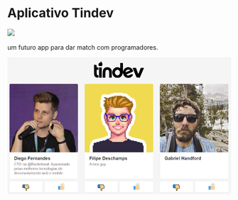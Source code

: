 # Aplicativo Tindev
![](https://img.shields.io/github/languages/top/Gabriel4420/tindev)

um futuro app para dar match com programadores.

![](estrutura_tindev.png)
